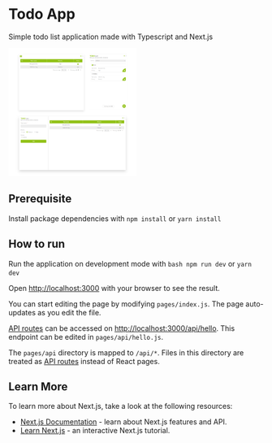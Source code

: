 # Todo App
Simple todo list application made with Typescript and Next.js
<p>
  <img src="https://github.com/enggardwiprihastomo/todo-app/blob/main/snap.png" width="50%"/>
</p>

## Prerequisite
Install package dependencies with `npm install` or `yarn install`

## How to run
Run the application on  development mode with `bash npm run dev` or `yarn dev`

Open [http://localhost:3000](http://localhost:3000) with your browser to see the result.

You can start editing the page by modifying `pages/index.js`. The page auto-updates as you edit the file.

[API routes](https://nextjs.org/docs/api-routes/introduction) can be accessed on [http://localhost:3000/api/hello](http://localhost:3000/api/hello). This endpoint can be edited in `pages/api/hello.js`.

The `pages/api` directory is mapped to `/api/*`. Files in this directory are treated as [API routes](https://nextjs.org/docs/api-routes/introduction) instead of React pages.

## Learn More

To learn more about Next.js, take a look at the following resources:

- [Next.js Documentation](https://nextjs.org/docs) - learn about Next.js features and API.
- [Learn Next.js](https://nextjs.org/learn) - an interactive Next.js tutorial.
